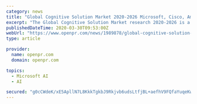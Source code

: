 ```yaml
---
category: news
title: "Global Cognitive Solution Market 2020-2026 Microsoft, Cisco, Amazon.com, IBM, HPE"
excerpt: "The Global Cognitive Solution Market research 2020-2026 is a specialized and in-depth study of industry with a focus on the global market trend. The Cognitive Solution report aims to provide an ..."
publishedDateTime: 2020-03-30T09:53:00Z
webUrl: "https://www.openpr.com/news/1989878/global-cognitive-solution-market-2020-2026-microsoft-cisco"
type: article

provider:
  name: openpr.com
  domain: openpr.com

topics:
  - Microsoft AI
  - AI

secured: "g0cCWdeK/xE5ApllN7L8KkkTgkbJ9Rkjvb6udsLtfjBL+aefhV9FQfaYuqeKwECXXP41WSnbM5bQ24qNxYcElPtoVkFKRekimvb6T4Tm+4Di4YUOZQIsbkYP+20umYywVdtM7VZsx4ajEMxnB7mW9/UWRBx8pCi8a66csLRWFaRagFHNJ9Co75RCYxc7CxzAHFdB/d/FN/4m0SacdZQfXn4zt6306nxmLt9VqT++aaO1fF/Ll74J+hT8zuMUWHou/pAXV4r9G+hI/qmlGmWZqKxKxOgHRzuoBCKDaeak7yEIN2DvYC5D/+gvX5dUk0xj;+NAbfX+U9OemcU81xzV3Zw=="
---
```


